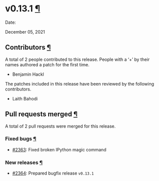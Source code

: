 # v0.13.1 [¶](https://docs.manim.community/en/stable/changelog/0.13.1-changelog.html\#v0-13-1 "Link to this heading")

Date:

December 05, 2021

## Contributors [¶](https://docs.manim.community/en/stable/changelog/0.13.1-changelog.html\#contributors "Link to this heading")

A total of 2 people contributed to this
release. People with a ‘+’ by their names authored a patch for the first
time.

- Benjamin Hackl


The patches included in this release have been reviewed by
the following contributors.

- Laith Bahodi


## Pull requests merged [¶](https://docs.manim.community/en/stable/changelog/0.13.1-changelog.html\#pull-requests-merged "Link to this heading")

A total of 2 pull requests were merged for this release.

### Fixed bugs [¶](https://docs.manim.community/en/stable/changelog/0.13.1-changelog.html\#fixed-bugs "Link to this heading")

- [#2363](https://github.com/ManimCommunity/manim/pull/2363): Fixed broken IPython magic command


### New releases [¶](https://docs.manim.community/en/stable/changelog/0.13.1-changelog.html\#new-releases "Link to this heading")

- [#2364](https://github.com/ManimCommunity/manim/pull/2364): Prepared bugfix release `v0.13.1`
